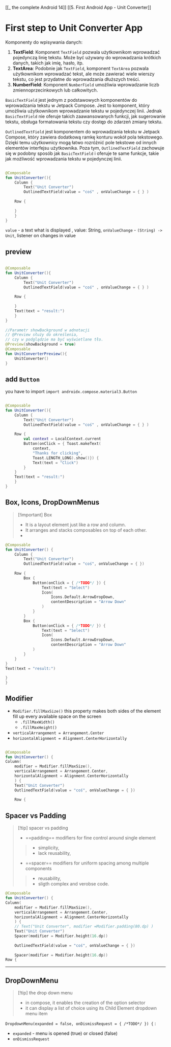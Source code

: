 [[_ the complete Android 14]]
[[5. First Android App - Unit Converter]]


# First step to Unit Converter App

Komponenty do wpisywania danych:
1. **TextField**: Komponent `TextField` pozwala użytkownikom wprowadzać pojedynczą linię tekstu. Może być używany do wprowadzania krótkich danych, takich jak imię, hasło, itp.
2. **TextArea**: Podobnie jak `TextField`, komponent `TextArea` pozwala użytkownikom wprowadzać tekst, ale może zawierać wiele wierszy tekstu, co jest przydatne do wprowadzania dłuższych treści.
3. **NumberField**: Komponent `NumberField` umożliwia wprowadzanie liczb zmiennoprzecinkowych lub całkowitych.

`BasicTextField` jest jednym z podstawowych komponentów do wprowadzania tekstu w Jetpack Compose. Jest to komponent, który umożliwia użytkownikom wprowadzanie tekstu w pojedynczej linii. Jednak `BasicTextField` nie oferuje takich zaawansowanych funkcji, jak sugerowanie tekstu, obsługa formatowania tekstu czy dostęp do zdarzeń zmiany tekstu.

`OutlinedTextField` jest komponentem do wprowadzania tekstu w Jetpack Compose, który zawiera dodatkową ramkę konturu wokół pola tekstowego. Dzięki temu użytkownicy mogą łatwo rozróżnić pole tekstowe od innych elementów interfejsu użytkownika. Poza tym, `OutlinedTextField` zachowuje się w podobny sposób jak `BasicTextField` i oferuje te same funkcje, takie jak możliwość wprowadzania tekstu w pojedynczej linii.

```kotlin
  
@Composable  
fun UnitConverter(){  
	Column {  
		Text("Unit Converter")  
		OutlinedTextField(value = "coś" , onValueChange = { } )  
  
	Row {  
  
	}  
	}  
}
```
`value` -  a text what is displayed , value: String,
`onValueChange` -   `(String) -> Unit`,  listener on changes in value

## preview
```kotlin
    
@Composable  
fun UnitConverter(){  
	Column {  
		Text("Unit Converter")  
		OutlinedTextField(value = "coś" , onValueChange = { } )  
  
	Row {  
  
	}  
	Text(text = "result:")  
	}  
}  
  
//Parametr showBackground w adnotacji  
// @Preview służy do określenia,  
// czy w podglądzie ma być wyświetlane tło.  
@Preview(showBackground = true)  
@Composable  
fun UnitConverterPreview(){  
	UnitConverter()  
}
```


## add `Button`
you have to import 
`import androidx.compose.material3.Button`

```kotlin
  
@Composable  
fun UnitConverter(){  
	Column {  
		Text("Unit Converter")  
		OutlinedTextField(value = "coś" , onValueChange = { } )  
  
	Row {  
		val context = LocalContext.current  
		Button(onClick = { Toast.makeText(  
			context,  
			"Thanks for clicking",  
			Toast.LENGTH_LONG).show()}) {  
			Text(text = "Click")  
		}  
	}  
	Text(text = "result:")  
	}  
}
```

## Box, Icons, DropDownMenus

>[!important] Box
> - It is a layout element just like a row and column.
> - It arranges and stacks composables on top of each other.
> - 


```kotlin
@Composable  
fun UnitConverter() {  
	Column {  
		Text("Unit Converter")  
		OutlinedTextField(value = "coś", onValueChange = { })  
  
	Row {  
		Box {  
			Button(onClick = { /*TODO*/ }) {  
				Text(text = "Select")  
				Icon(  
					Icons.Default.ArrowDropDown,  
					contentDescription = "Arrow Down"  
				)  
			}  
		}  
		Box {  
			Button(onClick = { /*TODO*/ }) {  
				Text(text = "Select")  
				Icon(  
					Icons.Default.ArrowDropDown,  
					contentDescription = "Arrow Down"  
			)  
		}  
	}  
}  
Text(text = "result:")  
  
}  
}
```


## Modifier

- `Modifier.fillMaxSize()` this property makes both sides of the element fill up every available space on the screen
	- `.fillMaxWidth()`
	- `.fillMaxHeight()`
- `verticalArrangement = Arrangement.Center`
- `horizontalAlignment = Alignment.CenterHorizontally`
	
```kotlin
  
@Composable  
fun UnitConverter() {  
Column(  
	modifier = Modifier.fillMaxSize(),  
	verticalArrangement = Arrangement.Center,  
	horizontalAlignment = Alignment.CenterHorizontally  
	) {  
	Text("Unit Converter")  
	OutlinedTextField(value = "coś", onValueChange = { })  
  
	Row {
```


## Spacer vs Padding

>[!tip] spacer vs padding
> -  ==padding== modifiers for fine control around single element
> > - simplicity,
> > - lack reusability,
> - ==spacer== modifiers for uniform spacing among multiple components
> > - reusability,
>> - sligth complex and verobse code.
	

```kotlin
@Composable  
fun UnitConverter() {  
Column(  
	modifier = Modifier.fillMaxSize(),  
	verticalArrangement = Arrangement.Center,  
	horizontalAlignment = Alignment.CenterHorizontally  
	) {  
	// Text("Unit Converter", modifier =Modifier.padding(80.dp) )  
	Text("Unit Converter")  
	Spacer(modifier = Modifier.height(16.dp))  
  
	OutlinedTextField(value = "coś", onValueChange = { })  
  
	Spacer(modifier = Modifier.height(16.dp))  
Row {
```


---
## DropDownMenu

>[!tip] the drop down menu
>- in compose, it enables the creation of the option selector
>- it can display a list of choice using its Child Element dropdown menu item

`DropdownMenu(expanded = false, onDismissRequest = { /*TODO*/ }) {` :
- `expanded` - menu is opened (true) or closed (false)
- `onDismissRequest` 










